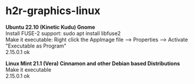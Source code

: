 # h2r-graphics-linux

<p><b>Ubuntu 22.10 (Kinetic Kudu) Gnome</b><br>
Install FUSE-2 support: sudo apt install libfuse2<br>
Make it executable: Right click the AppImage file --> Properties --> Activate "Executable as Program"<br>
2.15.0.1 ok</p>

<p><b>Linux Mint 21.1 (Vera) Cinnamon and other Debian based Distributions</b><br>
Make it executable<br>
2.15.0.1 ok</p>
